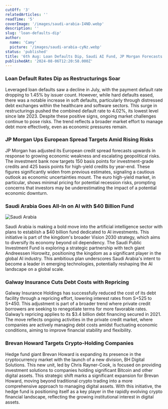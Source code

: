 ```yaml
---
cutOff: '3'
relatedArticles: ''
readTime: '5'
coverImage: '/images/saudi-arabia-I4ND.webp'
description: ''
slug: 'loan-defaults-dip'
author:
  name: 'Camy'
  picture: '/images/saudi-arabia-cyNz.webp'
status: 'published'
title: '6th Aug: Loan Defaults Dip, Saudi AI Fund, JP Morgan Forecasts '
publishedAt: '2024-08-06T12:20:58.000Z'
---
```


### Loan Default Rates Dip as Restructurings Soar

Leveraged loan defaults saw a decline in July, with the payment default rate dropping to 1.45% by issuer count. However, while hard defaults eased, there was a notable increase in soft defaults, particularly through distressed debt exchanges within the healthcare and software sectors. This surge in restructurings pushed the combined default rate to 4.02%, its lowest level since late 2023. Despite these positive signs, ongoing market challenges continue to pose risks. The trend reflects a broader market effort to manage debt more effectively, even as economic pressures remain.

### JP Morgan Ups European Spread Targets Amid Rising Risks

JP Morgan has adjusted its European credit spread forecasts upwards in response to growing economic weakness and escalating geopolitical risks. The investment bank now targets 150 basis points for investment-grade credits and 425 basis points for high-yield credits by year-end. These figures significantly widen from previous estimates, signaling a cautious outlook as economic uncertainties mount. The euro high-yield market, in particular, shows minimal pricing for potential recession risks, prompting concerns that investors may be underestimating the impact of a potential economic downturn.

### Saudi Arabia Goes All-In on AI with $40 Billion Fund

![Saudi Arabia](/images/saudi-arabia-UxMz.webp)

Saudi Arabia is making a bold move into the artificial intelligence sector with plans to establish a $40 billion fund dedicated to AI investments. This initiative is part of the kingdom's broader Vision 2030 strategy, which aims to diversify its economy beyond oil dependency. The Saudi Public Investment Fund is exploring a strategic partnership with tech giant Andreessen Horowitz, positioning the kingdom as a significant player in the global AI industry. This ambitious plan underscores Saudi Arabia's intent to become a leader in emerging technologies, potentially reshaping the AI landscape on a global scale.

### Galway Insurance Cuts Debt Costs with Repricing

Galway Insurance Holdings has successfully reduced the cost of its debt facility through a repricing effort, lowering interest rates from S+525 to S+450. This adjustment is part of a broader trend where private credit borrowers are seeking to renegotiate terms for more favorable rates. Galway’s repricing applies to its $3.4 billion debt financing secured in 2021. The move reflects ongoing activities in the private credit market, where companies are actively managing debt costs amidst fluctuating economic conditions, aiming to improve financial stability and flexibility.

### Brevan Howard Targets Crypto-Holding Companies

Hedge fund giant Brevan Howard is expanding its presence in the cryptocurrency market with the launch of a new division, BH Digital Solutions. This new unit, led by Chris Rayner-Cook, is focused on providing investment solutions to companies holding significant Bitcoin and other digital assets. This strategic shift marks a significant expansion for Brevan Howard, moving beyond traditional crypto trading into a more comprehensive approach to managing digital assets. With this initiative, the hedge fund is positioning itself as a key player in the rapidly evolving crypto financial landscape, reflecting the growing institutional interest in digital assets.